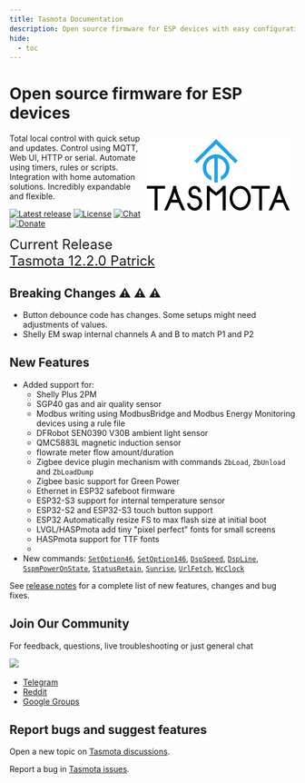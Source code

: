 ```yaml
---
title: Tasmota Documentation
description: Open source firmware for ESP devices with easy configuration using webUI, OTA updates, automation using timers or rules, expandability and entirely local control over MQTT, HTTP, serial or KNX.
hide:
  - toc
---
```

# Open source firmware for ESP devices

<img style="margin: 10px 10px; float:right; width:50%" src="_media/frontlogo.svg" alt="Tasmota Logo"></img>
Total local control with quick setup and updates.
Control using MQTT, Web UI, HTTP or serial.
Automate using timers, rules or scripts.
Integration with home automation solutions.
Incredibly expandable and flexible.

[![Latest release](https://img.shields.io/github/downloads/arendst/Tasmota/total.svg?style=flat-square&color=green)](http://ota.tasmota.com/tasmota/release) [![License](https://img.shields.io/github/license/arendst/Tasmota.svg?style=flat-square)](https://github.com/arendst/Tasmota/blob/development/LICENSE.txt) [![Chat](https://img.shields.io/discord/479389167382691863.svg?style=flat-square&color=blueviolet)](https://discord.gg/Ks2Kzd4) [![Donate](https://img.shields.io/badge/donate-PayPal-blue.svg?style=flat-square)](https://paypal.me/tasmota)

<span style="font-size: 1.5rem">Current Release<BR><a href="https://github.com/arendst/Tasmota/releases/tag/v12.2.0">Tasmota 12.2.0 Patrick</a></span>

## Breaking Changes :warning: :warning: :warning:

- Button debounce code has changes. Some setups might need adjustments of values.
- Shelly EM swap internal channels A and B to match P1 and P2

## New Features

- Added support for: 
  - Shelly Plus 2PM
  - SGP40 gas and air quality sensor
  - Modbus writing using ModbusBridge and Modbus Energy Monitoring devices using a rule file
  - DFRobot SEN0390 V30B ambient light sensor 
  - QMC5883L magnetic induction sensor
  - flowrate meter flow amount/duration
  - Zigbee device plugin mechanism with commands `ZbLoad`, `ZbUnload` and `ZbLoadDump`
  - Zigbee basic support for Green Power
  - Ethernet in ESP32 safeboot firmware
  - ESP32-S3 support for internal temperature sensor
  - ESP32-S2 and ESP32-S3 touch button support
  - ESP32 Automatically resize FS to max flash size at initial boot
  - LVGL/HASPmota add tiny "pixel perfect" fonts for small screens
  - HASPmota support for TTF fonts
  - 
- New commands: [`SetOption46`](Commands.md#setoption46), [`SetOption146`](Commands.md#setoption146), [`DspSpeed`](Commands.md#dspspeed), [`DspLine`](Commands.md#dspline), [`SspmPowerOnState`](Commands.md#sspmpoweronstate), [`StatusRetain`](Commands.md#statusretain), [`Sunrise`](Commands.md#sunrise), [`UrlFetch`](Commands.md#urlfetch), [`WcClock`](Commands.md#wcclock)

See [release notes](https://github.com/arendst/Tasmota/releases/) for a complete list of new features, changes and bug fixes.

## Join Our Community

For feedback, questions, live troubleshooting or just general chat

<a href="https://discord.gg/Ks2Kzd4"><img src="https://discordapp.com/api/guilds/479389167382691863/widget.png?style=banner3"></a>

- [Telegram](https://t.me/tasmota)
- [Reddit](https://www.reddit.com/r/tasmota/) 
- [Google Groups](https://groups.google.com/d/forum/sonoffusers)

## Report bugs and suggest features

Open a new topic on [Tasmota discussions](https://github.com/arendst/Tasmota/discussions).

Report a bug in [Tasmota issues](https://github.com/arendst/Tasmota/issues).
